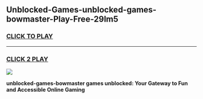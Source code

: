 
## Unblocked-Games-unblocked-games-bowmaster-Play-Free-29lm5
<h3>
<a href="https://premium76.site?title=unblocked-games-bowmaster&ref=15A">CLICK TO PLAY</a></h3>
<hr>

<h3>
<a href="https://premium76.site?title=unblocked-games-bowmaster&ref=15A">CLICK 2 PLAY</a>
  
</h3>

<a href="https://premium76.site?title=unblocked-games-bowmaster&ref=15A"><img src="https://clearcache.store/games.png"></a>


**unblocked-games-bowmaster games unblocked: Your Gateway to Fun and Accessible Online Gaming**
